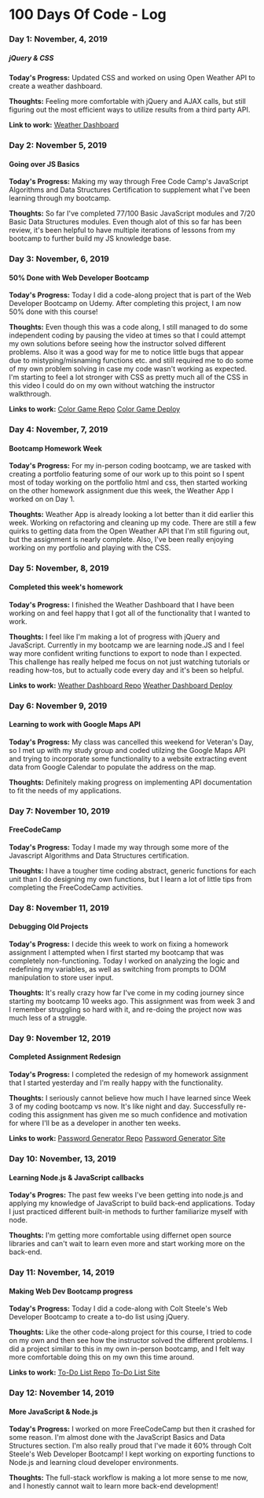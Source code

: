 # 100 Days Of Code - Log

### Day 1: November, 4, 2019
##### jQuery & CSS

**Today's Progress:** Updated CSS and worked on using Open Weather API to create a weather dashboard.

**Thoughts:** Feeling more comfortable with jQuery and AJAX calls, but still figuring out the most efficient ways to utilize results from a third party API.

**Link to work:** [Weather Dashboard](https://github.com/stephmarie17/unit-6-homework)

### Day 2: November 5, 2019
#### Going over JS Basics

**Today's Progress:** Making my way through Free Code Camp's JavaScript Algorithms and Data Structures Certification to supplement what I've been learning through my bootcamp.

**Thoughts:** So far I've completed 77/100 Basic JavaScript modules and 7/20 Basic Data Structures modules. Even though alot of this so far has been review, it's been helpful to have multiple iterations of lessons from my bootcamp to further build my JS knowledge base.

### Day 3: November, 6, 2019
#### 50% Done with Web Developer Bootcamp

**Today's Progress:** Today I did a code-along project that is part of the Web Developer Bootcamp on Udemy. After completing this project, I am now 50% done with this course!

**Thoughts:** Even though this was a code along, I still managed to do some independent coding by pausing the video at times  so that I could attempt my own solutions before seeing how the instructor solved different problems. Also it was a good way for me to notice little bugs that appear due to mistyping/misnaming functions etc. and still required me to do some of my own problem solving in case my code wasn't working as expected. I'm starting to feel a lot stronger with CSS as pretty much all of the CSS in this video I could do on my own without watching the instructor walkthrough. 

**Links to work:**
[Color Game Repo](https://github.com/stephmarie17/color-game)
[Color Game Deploy](https://stephmarie17.github.io/color-game/)

### Day 4: November, 7, 2019
#### Bootcamp Homework Week

**Today's Progress:** For my in-person coding bootcamp, we are tasked with creating a portfolio featuring some of our work up to this point so I spent most of today working on the portfolio html and css, then started working on the other homework assignment due this week, the Weather App I worked on on Day 1. 

**Thoughts:** Weather App is already looking a lot better than it did earlier this week. Working on refactoring and cleaning up my code. There are still a few quirks to getting data from the Open Weather API that I'm still figuring out, but the assignment is nearly complete. Also, I've been really enjoying working on my portfolio and playing with the CSS.


### Day 5: November, 8, 2019
#### Completed this week's homework

**Today's Progress:** I finished the Weather Dashboard that I have been working on and feel happy that I got all of the functionality that I wanted to work.

**Thoughts:** I feel like I'm making a lot of progress with jQuery and JavaScript. Currently in my bootcamp we are learning node.JS and I feel way more confident writing functions to export to node than I expected. This challenge has really helped me focus on not just watching tutorials or reading how-tos, but to actually code every day and it's been so helpful.

**Links to work:**
[Weather Dashboard Repo](https://github.com/stephmarie17/weather-dashboard/deployments)
[Weather Dashboard Deploy](https://stephmarie17.github.io/weather-dashboard/)

### Day 6: November 9, 2019
#### Learning to work with Google Maps API

**Today's Progress:** My class was cancelled this weekend for Veteran's Day, so I met up with my study group and coded utilzing the Google Maps API and trying to incorporate some functionality to a website extracting event data from Google Calendar to populate the address on the map.

**Thoughts:** Definitely making progress on implementing API documentation to fit the needs of my applications.

### Day 7: November 10, 2019
#### FreeCodeCamp

**Today's Progress:** Today I made my way through some more of the Javascript Algorithms and Data Structures certification.

**Thoughts:** I have a tougher time coding abstract, generic functions for each unit than I do designing my own functions, but I learn a lot of little tips from completing the FreeCodeCamp activities.

### Day 8: November 11, 2019
#### Debugging Old Projects

**Today's Progress:** I decide this week to work on fixing a homework assignment I attempted when I first started my bootcamp that was completely non-functioning. Today I worked on analyzing the logic and redefining my variables, as well as switching from prompts to DOM manipulation to store user input.

**Thoughts:** It's really crazy how far I've come in my coding journey since starting my bootcamp 10 weeks ago. This assignment was from week 3 and I remember struggling so hard with it, and re-doing the project now was much less of a struggle.

### Day 9: November 12, 2019
#### Completed Assignment Redesign

**Today's Progress:** I completed the redesign of my homework assignment that I started yesterday and I'm really happy with the functionality.

**Thoughts:** I seriously cannot believe how much I have learned since Week 3 of my coding bootcamp vs now. It's like night and day. Successfully re-coding this assignment has given me so much confidence and motivation for where I'll be as a developer in another ten weeks. 

**Links to work:**
[Password Generator Repo](https://github.com/stephmarie17/unit-3-homework)
[Password Generator Site](https://stephmarie17.github.io/unit-3-homework/)

### Day 10: November, 13, 2019
#### Learning Node.js & JavaScript callbacks

**Today's Progres:** The past few weeks I've been getting into node.js and applying my knowledge of JavaScript to build back-end applications. Today I just practiced different built-in methods to further familiarize myself with node. 

**Thoughts:** I'm getting more comfortable using differnet open source libraries and can't wait to learn even more and start working more on the back-end.

### Day 11: November, 14, 2019
#### Making Web Dev Bootcamp progress

**Today's Progress:** Today I did a code-along with Colt Steele's Web Developer Bootcamp to create a to-do list using jQuery.

**Thoughts:** Like the other code-along project for this course, I tried to code on my own and then see how the instructor solved the different problems. I did a project similar to this in my own in-person bootcamp, and I felt way more comfortable doing this on my own this time around. 

**Links to work:**
[To-Do List Repo](https://github.com/stephmarie17/todo-list)
[To-Do List Site](https://stephmarie17.github.io/todo-list/)

### Day 12: November 14, 2019
#### More JavaScript & Node.js

**Today's Progress:** I worked on more FreeCodeCamp but then it crashed for some reason. I'm almost done with the JavaScript Basics and Data Structures section. I'm also really proud that I've made it 60% through Colt Steele's Web Developer Bootcamp! I kept working on exporting functions to Node.js and learning cloud developer environments.

**Thoughts:** The full-stack workflow is making a lot more sense to me now, and I honestly cannot wait to learn more back-end development! 
